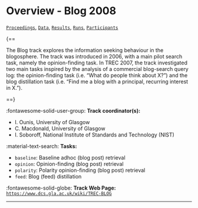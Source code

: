 # Overview - Blog 2008

[`Proceedings`](./proceedings.md), [`Data`](./data.md), [`Results`](./results.md), [`Runs`](./runs.md), [`Participants`](./participants.md)

{==

The Blog track explores the information seeking behaviour in the blogosphere. The track was introduced in 2006, with a main pilot search task, namely the opinion-finding task. In TREC 2007, the track investigated two main tasks inspired by the analysis of a commercial blog-search query log: the opinion-finding task (i.e. “What do people think about X?”) and the blog distillation task (i.e. “Find me a blog with a principal, recurring interest in X.”).

==}

:fontawesome-solid-user-group: **Track coordinator(s):**

- I. Ounis, University of Glasgow 
- C. Macdonald, University of Glasgow 
- I. Soboroff, National Institute of Standards and Technology (NIST) 

:material-text-search: **Tasks:**

- `baseline`: Baseline adhoc (blog post) retrieval 
- `opinion`: Opinion-finding (blog post) retrieval  
- `polarity`: Polarity opinion-finding (blog post) retrieval 
- `feed`: Blog (feed) distillation 

:fontawesome-solid-globe: **Track Web Page:** [`https://www.dcs.gla.ac.uk/wiki/TREC-BLOG`](https://www.dcs.gla.ac.uk/wiki/TREC-BLOG) 

---

